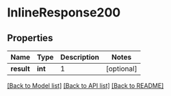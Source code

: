 # InlineResponse200

## Properties
Name | Type | Description | Notes
------------ | ------------- | ------------- | -------------
**result** | **int** | 1 | [optional] 

[[Back to Model list]](../README.md#documentation-for-models) [[Back to API list]](../README.md#documentation-for-api-endpoints) [[Back to README]](../README.md)


